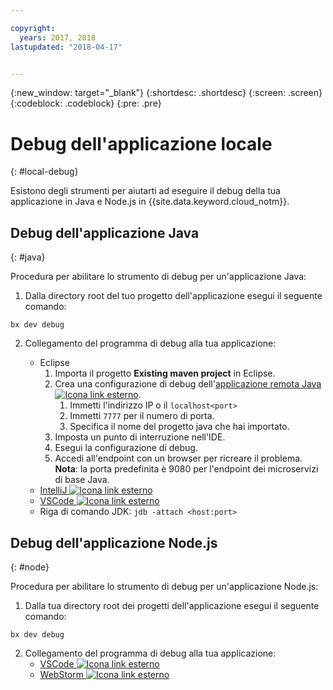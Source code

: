 ```yaml
---

copyright:
  years: 2017, 2018
lastupdated: "2018-04-17"


---
```

{:new_window: target="_blank"}
{:shortdesc: .shortdesc}
{:screen: .screen}
{:codeblock: .codeblock}
{:pre: .pre}

# Debug dell'applicazione locale
{: #local-debug}

Esistono degli strumenti per aiutarti ad eseguire il debug della tua applicazione in Java e Node.js in {{site.data.keyword.cloud_notm}}.

## Debug dell'applicazione Java
{: #java}

Procedura per abilitare lo strumento di debug per un'applicazione Java:

1. Dalla directory root del tuo progetto dell'applicazione esegui il seguente comando:

```
bx dev debug
```

2. Collegamento del programma di debug alla tua applicazione:

	* Eclipse
      1. Importa il progetto **Existing maven project** in Eclipse.
      2. Crea una configurazione di debug dell'[applicazione remota Java ![Icona link esterno](../../icons/launch-glyph.svg "Icona link esterno")](http://help.eclipse.org/neon/index.jsp?topic=%2Forg.eclipse.jdt.doc.user%2Ftasks%2Ftask-remotejava_launch_config.htm).
      		1. Immetti l'indirizzo IP o il `localhost<port>`  
      		2. Immetti `7777` per il numero di porta.
      		3. Specifica il nome del progetto java che hai importato.
      6. Imposta un punto di interruzione nell'IDE.
      7. Esegui la configurazione di debug.
      8. Accedi all'endpoint con un browser per ricreare il problema.  
	   **Nota**: la porta predefinita è 9080 per l'endpoint dei microservizi di base Java.
	* [IntelliJ ![Icona link esterno](../../icons/launch-glyph.svg "Icona link esterno")](https://www.jetbrains.com/help/idea/2016.3/run-debug-configuration-remote.html)
	* [VSCode ![Icona link esterno](../../icons/launch-glyph.svg "Icona link esterno")](https://marketplace.visualstudio.com/items?itemName=donjayamanne.javadebugger)
	* Riga di comando JDK: `jdb -attach <host:port>`

## Debug dell'applicazione Node.js
{: #node}

Procedura per abilitare lo strumento di debug per un'applicazione Node.js:

1. Dalla tua directory root dei progetti dell'applicazione esegui il seguente comando:

```
bx dev debug
```

2. Collegamento del programma di debug alla tua applicazione:
	* [VSCode ![Icona link esterno](../../icons/launch-glyph.svg "Icona link esterno")](https://blog.docker.com/2016/07/live-debugging-docker/)
	* [WebStorm ![Icona link esterno](../../icons/launch-glyph.svg "Icona link esterno")](https://blog.alexseifert.com/2016/10/25/debugging-node-js-in-a-docker-container-with-webstorm/)


<!--
## Swift application debugging - content from mike tunnicliffe
{: #swift}

Steps to enable debug for a Swift application:  

1. On the App server (or system where the Swift application will run), you must start the 'lldb server':
 - `lldb-server platform -->
<!-- listen <port number>`
2. On the App server, build the Kitura-based server application using the debug configuration:
 - `swift build debug`
3. On the App server, start the Kitura-based server application:
 - `./build/debug/Kitura-Starter`
4. On the client system (also known as the host system), start the 'lldb client':
 - `lldb`
5. Configure lldb client to connect to lldb-server:
 - `(lldb) platform select remote-linux`
 - `(lldb) platform connect connect://<ip address server>:<port number server>`
6. Execute commands to debug remote program:
 - `(lldb) process attach -->
<!--pid 3626`
-->
